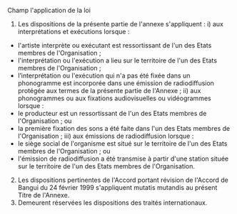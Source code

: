 Champ l'application de la loi
1) Les dispositions de la présente partie de l'annexe s'appliquent :
i) aux interprétations et exécutions lorsque :
- l'artiste interprète ou exécutant est
ressortissant de l'un des Etats membres de
l'Organisation ;
- l'interprétation ou l'exécution a lieu sur le
territoire de l'un des Etats membres de
l'Organisation ;
- l’interprétation ou l'exécution qui n'a pas été
fixée dans un phonogramme est incorporée
dans une émission de radiodiffusion protégée
aux termes de la présente partie de l'Annexe ;
ii) aux phonogrammes ou aux fixations audiovisuelles ou
vidéogrammes lorsque :
- le producteur est un ressortissant de l'un des Etats membres
de l'Organisation ; ou
- la première fixation des sons a été faite dans l'un des Etats
membres de l'Organisation ;
iii) aux émissions de radiodiffusion lorsque :
- le siège social de l'organisme est situé sur le territoire de l'un
des Etats membres de l'Organisation ; ou
- l'émission de radiodiffusion a été transmise à partir d'une
station située sur le territoire de l'un des Etats membres de
l'Organisation.
2) Les dispositions pertinentes de l'Accord portant révision de l'Accord de Bangui
du 24 février 1999 s'appliquent mutatis mutandis au présent Titre de l'Annexe.
3) Demeurent réservées les dispositions des traités internationaux.